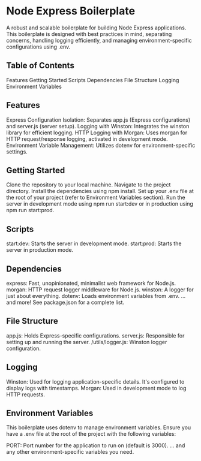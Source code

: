 # Node Express Boilerplate

A robust and scalable boilerplate for building Node Express applications. This boilerplate is designed with best practices in mind, separating concerns, handling logging efficiently, and managing environment-specific configurations using .env.

## Table of Contents

Features
Getting Started
Scripts
Dependencies
File Structure
Logging
Environment Variables

## Features

Express Configuration Isolation: Separates app.js (Express configurations) and server.js (server setup).
Logging with Winston: Integrates the winston library for efficient logging.
HTTP Logging with Morgan: Uses morgan for HTTP request/response logging, activated in development mode.
Environment Variable Management: Utilizes dotenv for environment-specific settings.

## Getting Started

Clone the repository to your local machine.
Navigate to the project directory.
Install the dependencies using npm install.
Set up your .env file at the root of your project (refer to Environment Variables section).
Run the server in development mode using npm run start:dev or in production using npm run start:prod.

## Scripts

start:dev: Starts the server in development mode.
start:prod: Starts the server in production mode.

## Dependencies

express: Fast, unopinionated, minimalist web framework for Node.js.
morgan: HTTP request logger middleware for Node.js.
winston: A logger for just about everything.
dotenv: Loads environment variables from .env.
... and more! See package.json for a complete list.

## File Structure

app.js: Holds Express-specific configurations.
server.js: Responsible for setting up and running the server.
/utils/logger.js: Winston logger configuration.

## Logging

Winston: Used for logging application-specific details. It's configured to display logs with timestamps.
Morgan: Used in development mode to log HTTP requests.

## Environment Variables

This boilerplate uses dotenv to manage environment variables. Ensure you have a .env file at the root of the project with the following variables:

PORT: Port number for the application to run on (default is 3000).
... and any other environment-specific variables you need.
